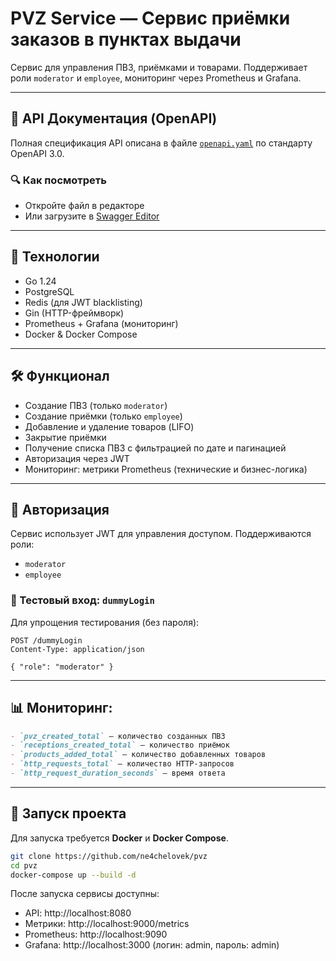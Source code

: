 # PVZ Service — Сервис приёмки заказов в пунктах выдачи

Сервис для управления ПВЗ, приёмками и товарами. Поддерживает роли `moderator` и `employee`, мониторинг через Prometheus
и Grafana.

---

## 📘 API Документация (OpenAPI)

Полная спецификация API описана в файле [`openapi.yaml`](swagger.yml) по стандарту OpenAPI 3.0.

### 🔍 Как посмотреть

- Откройте файл в редакторе
- Или загрузите в [Swagger Editor](https://editor.swagger.io)

---

## 🧰 Технологии

- Go 1.24
- PostgreSQL
- Redis (для JWT blacklisting)
- Gin (HTTP-фреймворк)
- Prometheus + Grafana (мониторинг)
- Docker & Docker Compose

---

## 🛠️ Функционал

- Создание ПВЗ (только `moderator`)
- Создание приёмки (только `employee`)
- Добавление и удаление товаров (LIFO)
- Закрытие приёмки
- Получение списка ПВЗ с фильтрацией по дате и пагинацией
- Авторизация через JWT
- Мониторинг: метрики Prometheus (технические и бизнес-логика)

---

## 🔐 Авторизация

Сервис использует JWT для управления доступом. Поддерживаются роли:

- `moderator`
- `employee`

### 🧪 Тестовый вход: `dummyLogin`

Для упрощения тестирования (без пароля):

```http
POST /dummyLogin
Content-Type: application/json

{ "role": "moderator" }
```

---

## 📊 Мониторинг:

```markdown
- `pvz_created_total` — количество созданных ПВЗ
- `receptions_created_total` — количество приёмок
- `products_added_total` — количество добавленных товаров
- `http_requests_total` — количество HTTP-запросов
- `http_request_duration_seconds` — время ответа
```

---

## 🚀 Запуск проекта

Для запуска требуется **Docker** и **Docker Compose**.

```bash
git clone https://github.com/ne4chelovek/pvz
cd pvz
docker-compose up --build -d
```

После запуска сервисы доступны:

- API: http://localhost:8080
- Метрики: http://localhost:9000/metrics
- Prometheus: http://localhost:9090
- Grafana: http://localhost:3000 (логин: admin, пароль: admin)